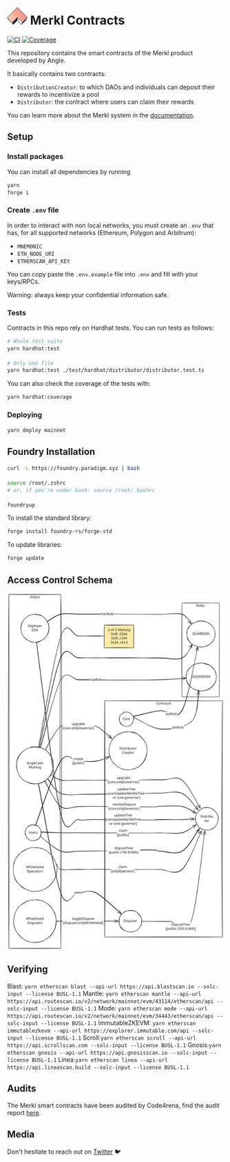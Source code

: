 # <img src="logo.svg" alt="Merkl Contracts" height="40px"> Merkl Contracts

[![CI](https://github.com/AngleProtocol/merkl-contracts/actions/workflows/ci.yml/badge.svg)](https://github.com/AngleProtocol/merkl-contracts/actions)
[![Coverage](https://codecov.io/gh/AngleProtocol/merkl-contracts/branch/main/graph/badge.svg)](https://codecov.io/gh/AngleProtocol/merkl-contracts)

This repository contains the smart contracts of the Merkl product developed by Angle.

It basically contains two contracts:

- `DistributionCreator`: to which DAOs and individuals can deposit their rewards to incentivize a pool
- `Distributor`: the contract where users can claim their rewards

You can learn more about the Merkl system in the [documentation](https://docs.angle.money/side-products/merkl).

## Setup

### Install packages

You can install all dependencies by running

```bash
yarn
forge i
```

### Create `.env` file

In order to interact with non local networks, you must create an `.env` that has, for all supported networks (Ethereum, Polygon and Arbitrum):

- `MNEMONIC`
- `ETH_NODE_URI`
- `ETHERSCAN_API_KEY`

You can copy paste the `.env.example` file into `.env` and fill with your keys/RPCs.

Warning: always keep your confidential information safe.

### Tests

Contracts in this repo rely on Hardhat tests. You can run tests as follows:

```bash
# Whole test suite
yarn hardhat:test

# Only one file
yarn hardhat:test ./test/hardhat/distributor/distributor.test.ts
```

You can also check the coverage of the tests with:

```bash
yarn hardhat:coverage
```

### Deploying

```bash
yarn deploy mainnet
```

## Foundry Installation

```bash
curl -L https://foundry.paradigm.xyz | bash

source /root/.zshrc
# or, if you're under bash: source /root/.bashrc

foundryup
```

To install the standard library:

```bash
forge install foundry-rs/forge-std
```

To update libraries:

```bash
forge update
```

## Access Control Schema

![Access Control Schema](docs/access_control.svg)

## Verifying

Blast: `yarn etherscan blast --api-url https://api.blastscan.io --solc-input --license BUSL-1.1`
Mantle: `yarn etherscan mantle --api-url https://api.routescan.io/v2/network/mainnet/evm/43114/etherscan/api --solc-input --license BUSL-1.1`
Mode: `yarn etherscan mode --api-url https://api.routescan.io/v2/network/mainnet/evm/34443/etherscan/api --solc-input --license BUSL-1.1`
ImmutableZKEVM: `yarn etherscan immutablezkevm --api-url https://explorer.immutable.com/api --solc-input --license BUSL-1.1`
Scroll:`yarn etherscan scroll --api-url https://api.scrollscan.com --solc-input --license BUSL-1.1`
Gnosis:`yarn etherscan gnosis --api-url https://api.gnosisscan.io --solc-input --license BUSL-1.1`
Linea:`yarn etherscan linea --api-url https://api.lineascan.build --solc-input --license BUSL-1.1`

## Audits

The Merkl smart contracts have been audited by Code4rena, find the audit report [here](https://code4rena.com/reports/2023-06-angle).

## Media

Don't hesitate to reach out on [Twitter](https://twitter.com/AngleProtocol) 🐦
